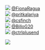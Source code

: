 
 ![](http://pbs.twimg.com/profile_images/1339439018329604096/EFb11ADp_normal.jpg) [@FionaRagua](https://twitter.com/FionaRagua)<br>![](http://pbs.twimg.com/profile_images/1305862597451841538/9L27mNqn_normal.jpg) [@pritkalariya](https://twitter.com/pritkalariya)<br>![](http://pbs.twimg.com/profile_images/1349109185938644999/FAjdY1Bk_normal.jpg) [@csfinch](https://twitter.com/csfinch)<br>![](http://pbs.twimg.com/profile_images/1376084040999178240/RwV6eWg4_normal.jpg) [@BilloG20](https://twitter.com/BilloG20)<br>![](http://pbs.twimg.com/profile_images/1367017507710763009/xp7wf94e_normal.jpg) [@ctrlplusend](https://twitter.com/ctrlplusend)<br> 

![](https://visitor-badge.laobi.icu/badge?page_id=ponder)
